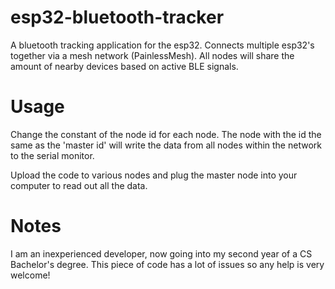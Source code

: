 # esp32-bluetooth-tracker

A bluetooth tracking application for the esp32. Connects multiple esp32's together via a mesh network (PainlessMesh). All nodes will share the amount of nearby devices based on active BLE signals.

# Usage

Change the constant of the node id for each node. The node with the id the same as the 'master id' will write the data from all nodes within the network to the serial monitor.

Upload the code to various nodes and plug the master node into your computer to read out all the data.

# Notes

I am an inexperienced developer, now going into my second year of a CS Bachelor's degree. This piece of code has a lot of issues so any help is very welcome!
